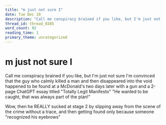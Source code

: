 ```yaml
---
title: "m just not sure I"
date: Tue Dec 10
description: "Call me conspiracy brained if you like, but I'm just not sure I'm convinced that the guy who calmly killed a man and then disappeared into the void happened to..."
thread_id: thread_0385
word_count: 92
reading_time: 1
primary_theme: uncategorized
---
```


# m just not sure I

Call me conspiracy brained if you like, but I'm just not sure I'm convinced that the guy who calmly killed a man and then disappeared into the void happened to be found at a McDonald's two days later with a gun and a 2-page ChatGPT essay titled "Totally Legit Manifesto" "He wanted to be caught, that was always part of the plan!"

Wow, then he REALLY sucked at stage 2 by slipping away from the scene of the crime without a trace, and then getting found only because someone "recognized his eyebrows"